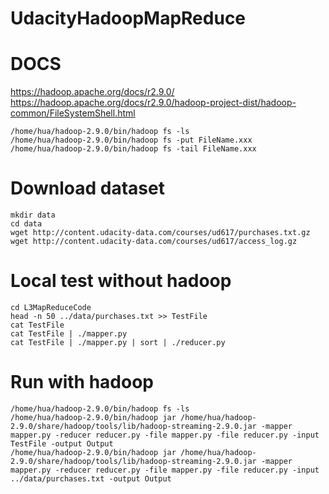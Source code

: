 # UdacityHadoopMapReduce

# DOCS
https://hadoop.apache.org/docs/r2.9.0/
https://hadoop.apache.org/docs/r2.9.0/hadoop-project-dist/hadoop-common/FileSystemShell.html

```
/home/hua/hadoop-2.9.0/bin/hadoop fs -ls
/home/hua/hadoop-2.9.0/bin/hadoop fs -put FileName.xxx
/home/hua/hadoop-2.9.0/bin/hadoop fs -tail FileName.xxx
```

# Download dataset
```
mkdir data
cd data
wget http://content.udacity-data.com/courses/ud617/purchases.txt.gz
wget http://content.udacity-data.com/courses/ud617/access_log.gz
```

# Local test without hadoop
```
cd L3MapReduceCode
head -n 50 ../data/purchases.txt >> TestFile
cat TestFile
cat TestFile | ./mapper.py
cat TestFile | ./mapper.py | sort | ./reducer.py
```

# Run with hadoop
```
/home/hua/hadoop-2.9.0/bin/hadoop fs -ls
/home/hua/hadoop-2.9.0/bin/hadoop jar /home/hua/hadoop-2.9.0/share/hadoop/tools/lib/hadoop-streaming-2.9.0.jar -mapper mapper.py -reducer reducer.py -file mapper.py -file reducer.py -input TestFile -output Output
/home/hua/hadoop-2.9.0/bin/hadoop jar /home/hua/hadoop-2.9.0/share/hadoop/tools/lib/hadoop-streaming-2.9.0.jar -mapper mapper.py -reducer reducer.py -file mapper.py -file reducer.py -input ../data/purchases.txt -output Output

```
